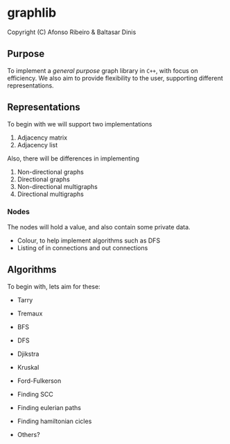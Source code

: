 graphlib
========

Copyright (C) Afonso Ribeiro & Baltasar Dinis

## Purpose

To implement a _general purpose_ graph library in `C++`, with focus on efficiency.
We also aim to provide flexibility to the user, supporting different representations.

## Representations

To begin with we will support two implementations

1. Adjacency matrix
2. Adjacency list

Also, there will be differences in implementing

1. Non-directional graphs
2. Directional graphs
3. Non-directional multigraphs
4. Directional multigraphs

### Nodes

The nodes will hold a value, and also contain some private data.

+ Colour, to help implement algorithms such as DFS
+ Listing of in connections and out connections


## Algorithms

To begin with, lets aim for these:

+ Tarry
+ Tremaux
+ BFS
+ DFS
+ Djikstra
+ Kruskal
+ Ford-Fulkerson

+ Finding SCC
+ Finding eulerian paths
+ Finding hamiltonian cicles

+ Others?
